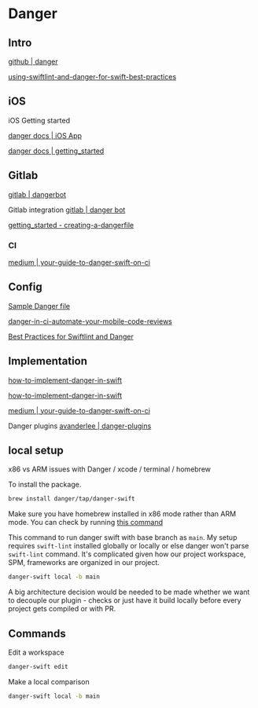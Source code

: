 # Danger

## Intro

[github | danger](https://github.com/danger/swift)

[using-swiftlint-and-danger-for-swift-best-practices](https://candost.blog/using-swiftlint-and-danger-for-swift-best-practices/)


## iOS

iOS Getting started

[danger docs | iOS App](https://danger.systems/swift/tutorials/ios_app.html)

[danger docs | getting_started](https://danger.systems/guides/getting_started.html)

## Gitlab

[gitlab | dangerbot](https://docs.gitlab.com/ee/development/dangerbot.html)


Gitlab integration
[gitlab |  danger bot](https://danger.systems/swift/usage/gitlab.html)

[getting_started - creating-a-dangerfile](https://danger.systems/swift/guides/getting_started.html#creating-a-dangerfile)



### CI

[medium | your-guide-to-danger-swift-on-ci](https://medium.com/kinandcartacreated/your-guide-to-danger-swift-on-ci-83e3f5136a9a#a5f1)

## Config


[Sample Danger file](https://gist.github.com/candostdagdeviren/e49271e6a4b80f93f3193af89d10f4b1)


[danger-in-ci-automate-your-mobile-code-reviews](https://blog.appcircle.io/article/danger-in-ci-automate-your-mobile-code-reviews)


[Best Practices for Swiftlint and Danger](https://candost.blog/using-swiftlint-and-danger-for-swift-best-practices/) 


## Implementation

[how-to-implement-danger-in-swift](https://betterprogramming.pub/how-to-implement-danger-in-swift-fb8ea070ceb6)

[how-to-implement-danger-in-swift](https://cctplus.dev/how-to-implement-danger-in-swift/)

[medium | your-guide-to-danger-swift-on-ci](https://medium.com/kinandcartacreated/your-guide-to-danger-swift-on-ci-83e3f5136a9a)



Danger plugins
[avanderlee | danger-plugins](https://www.avanderlee.com/optimization/danger-plugins/)



## local setup


x86 vs ARM issues with Danger / xcode / terminal / homebrew

To install the package.

```sh
brew install danger/tap/danger-swift
```


Make sure you have homebrew installed in x86 mode rather than ARM mode. You can check by running [this command](../../tools/terminal/shell#Arch)


This command to run danger swift with base branch as `main`. My setup requires `swift-lint` installed globally or locally or else danger won't parse `swift-lint` command.
It's complicated given how our project workspace, SPM, frameworks are organized in our project.


```sh
danger-swift local -b main
```

A big architecture decision would be needed to be made whether we want to decouple our plugin - checks or just have it build locally before every project gets compiled or with PR.



## Commands


Edit a workspace

```sh
danger-swift edit
```

Make a local comparison

```sh 
danger-swift local -b main
```


